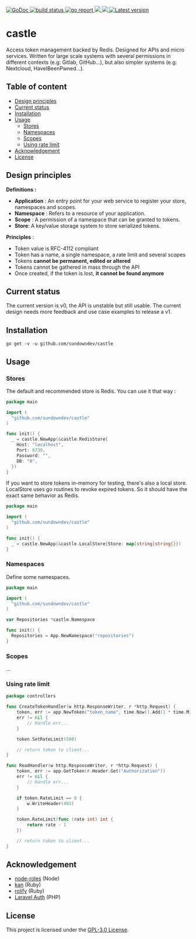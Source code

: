 <div align="left">
  <a href="https://godoc.org/github.com/sundowndev/castle">
    <img src="https://godoc.org/github.com/sundowndev/castle?status.svg" alt="GoDoc">
  </a>
  <a href="https://github.com/sundowndev/castle/actions">
    <img src="https://img.shields.io/endpoint.svg?url=https://actions-badge.atrox.dev/sundowndev/castle/badge?ref=master" alt="build status" />
  </a>
  <a href="https://goreportcard.com/report/github.com/sundowndev/castle">
    <img src="https://goreportcard.com/badge/github.com/sundowndev/castle" alt="go report" />
  </a>
  <a href="https://codeclimate.com/github/sundowndev/castle/maintainability">
    <img src="https://api.codeclimate.com/v1/badges/e827d7cc994c6519d319/maintainability" />
  </a>
  <a href="https://codecov.io/gh/sundowndev/castle">
    <img src="https://codecov.io/gh/sundowndev/castle/branch/master/graph/badge.svg" />
  </a>
  <a href="https://github.com/sundowndev/castle/releases">
    <img src="https://img.shields.io/github/release/SundownDEV/castle.svg" alt="Latest version" />
  </a>
</div>

# castle

Access token management backed by Redis. Designed for APIs and micro services. Written for large scale systems with several permissions in different contexts (e.g: Gitlab, GitHub...), but also simpler systems (e.g: Nextcloud, HaveIBeenPwned...).

## Table of content

- [Design principles](#design-principles)
- [Current status](#current-status)
- [Installation](#installation)
- [Usage](#usage)
    - [Stores](#stores)
    - [Namespaces](#namespaces)
    - [Scopes](#scopes)
    - [Using rate limit](#using-rate-limit)
- [Acknowledgement](#acknowledgement)
- [License](#license)

## Design principles

**Definitions :**

- **Application** : An entry point for your web service to register your store, namespaces and scopes.
- **Namespace** : Refers to a resource of your application.
- **Scope** : A permission of a namespace that can be granted to tokens.
- **Store**: A key/value storage system to store serialized tokens.

**Principles** :

- Token value is RFC-4112 compliant
- Token has a name, a single namespace, a rate limit and several scopes
- Tokens **cannot be permanent, edited or altered**
- Tokens cannot be gathered in mass through the API
- Once created, if the token is lost, **it cannot be found anymore**

## Current status

The current version is v0, the API is unstable but still usable. The current design needs more feedback and use case examples to release a v1.

## Installation

```shell
go get -v -u github.com/sundowndev/castle
```

## Usage

### Stores

The default and recommended store is Redis. You can use it that way :

```go
package main

import (
  "github.com/sundowndev/castle"
)

func init() {
  _ = castle.NewApp(&castle.RedisStore{
    Host: "localhost",
    Port: 6739,
    Password: "",
    DB: "0",
  })
}
```

If you want to store tokens in-memory for testing, there's also a local store. LocalStore uses go routines to revoke expired tokens. So it should have the exact same behavior as Redis.

```go
package main

import (
  "github.com/sundowndev/castle"
)

func init() {
  _ = castle.NewApp(&castle.LocalStore{Store: map[string]string{}})
}
```

### Namespaces

Define some namespaces.

```go
package main

import (
  "github.com/sundowndev/castle"
)

var Repositories *castle.Namespace

func init() {
  Repositories = App.NewNamespace("repositories")
}
```

### Scopes

...

### Using rate limit

```go
package controllers

func CreateTokenHandler(w http.ResponseWriter, r *http.Request) {
    token, err := app.NewToken("token_name", time.Now().Add(1 * time.Minute), read)
    err != nil {
        // Handle err...        
    }

    token.SetRateLimit(500)

    // return token to client...   
}

func ReadHandler(w http.ResponseWriter, r *http.Request) {
    token, err := app.GetToken(r.Header.Get("Authorization"))
    err != nil {
        // Handle err...        
    }

    if token.RateLimit == 0 {
        w.WriteHeader(403)
    }

    token.RateLimit(func (rate int) int {
        return rate - 1
    })

    // return token to client...   
}
```

## Acknowledgement

- [node-roles](https://dresende.github.io/node-roles/) (Node)
- [kan](https://github.com/davydovanton/kan) (Ruby)
- [rolify](https://github.com/RolifyCommunity/rolify) (Ruby)
- [Laravel Auth](https://github.com/jeremykenedy/laravel-auth) (PHP)

## License

This project is licensed under the [GPL-3.0 License](LICENSE).
